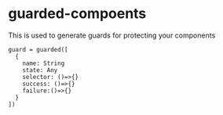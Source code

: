 # guarded-compoents
This is used to generate guards for protecting your components

```
guard = guarded([
  {
    name: String
    state: Any
    selector: ()=>{}
    success: ()=>{}
    failure:()=>{}
  }
])
```
